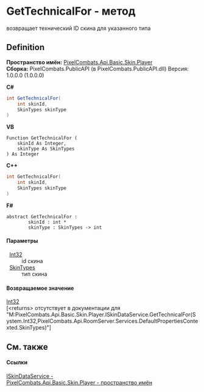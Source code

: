 # GetTechnicalFor - метод


возвращает технический ID скина для указанного типа



## Definition
**Пространство имён:** <a href="82ec6d66-5ac4-f377-ad0d-18d688e6deaf">PixelCombats.Api.Basic.Skin.Player</a>  
**Сборка:** PixelCombats.PublicAPI (в PixelCombats.PublicAPI.dll) Версия: 1.0.0.0 (1.0.0.0)

**C#**
``` C#
int GetTechnicalFor(
	int skinId,
	SkinTypes skinType
)
```
**VB**
``` VB
Function GetTechnicalFor ( 
	skinId As Integer,
	skinType As SkinTypes
) As Integer
```
**C++**
``` C++
int GetTechnicalFor(
	int skinId, 
	SkinTypes skinType
)
```
**F#**
``` F#
abstract GetTechnicalFor : 
        skinId : int * 
        skinType : SkinTypes -> int 
```



#### Параметры
<dl><dt>  <a href="https://learn.microsoft.com/dotnet/api/system.int32" target="_blank" rel="noopener noreferrer">Int32</a></dt><dd>id скина</dd><dt>  <a href="87a09b6e-0765-8008-d53f-420e0e33b446">SkinTypes</a></dt><dd>тип скина</dd></dl>

#### Возвращаемое значение
<a href="https://learn.microsoft.com/dotnet/api/system.int32" target="_blank" rel="noopener noreferrer">Int32</a>  
\[&lt;returns&gt; отсутствует в документации для "M:PixelCombats.Api.Basic.Skin.Player.ISkinDataService.GetTechnicalFor(System.Int32,PixelCombats.Api.RoomServer.Services.DefaultPropertiesContexted.SkinTypes)"\]

## См. также


#### Ссылки
<a href="722aee81-8042-a1f2-5078-3055e47fb19d">ISkinDataService - </a>  
<a href="82ec6d66-5ac4-f377-ad0d-18d688e6deaf">PixelCombats.Api.Basic.Skin.Player - пространство имён</a>  
